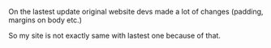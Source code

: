 On the lastest update original website devs made a lot of changes (padding, margins on body etc.)

So my site is not exactly same with lastest one because of that.
